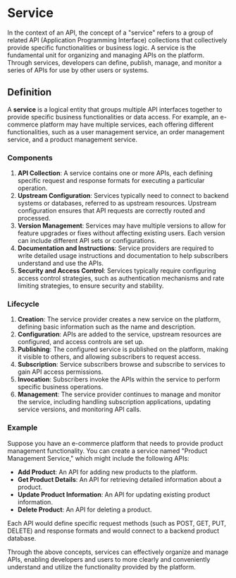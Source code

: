 # Service

In the context of an API, the concept of a "service" refers to a group of related API (Application Programming Interface) collections that collectively provide specific functionalities or business logic. A service is the fundamental unit for organizing and managing APIs on the platform. Through services, developers can define, publish, manage, and monitor a series of APIs for use by other users or systems.

## Definition

A **service** is a logical entity that groups multiple API interfaces together to provide specific business functionalities or data access. For example, an e-commerce platform may have multiple services, each offering different functionalities, such as a user management service, an order management service, and a product management service.

### Components

1. **API Collection**: A service contains one or more APIs, each defining specific request and response formats for executing a particular operation.
2. **Upstream Configuration**: Services typically need to connect to backend systems or databases, referred to as upstream resources. Upstream configuration ensures that API requests are correctly routed and processed.
3. **Version Management**: Services may have multiple versions to allow for feature upgrades or fixes without affecting existing users. Each version can include different API sets or configurations.
4. **Documentation and Instructions**: Service providers are required to write detailed usage instructions and documentation to help subscribers understand and use the APIs.
5. **Security and Access Control**: Services typically require configuring access control strategies, such as authentication mechanisms and rate limiting strategies, to ensure security and stability.

### Lifecycle

1. **Creation**: The service provider creates a new service on the platform, defining basic information such as the name and description.
2. **Configuration**: APIs are added to the service, upstream resources are configured, and access controls are set up.
3. **Publishing**: The configured service is published on the platform, making it visible to others, and allowing subscribers to request access.
4. **Subscription**: Service subscribers browse and subscribe to services to gain API access permissions.
5. **Invocation**: Subscribers invoke the APIs within the service to perform specific business operations.
6. **Management**: The service provider continues to manage and monitor the service, including handling subscription applications, updating service versions, and monitoring API calls.

### Example

Suppose you have an e-commerce platform that needs to provide product management functionality. You can create a service named "Product Management Service," which might include the following APIs:

- **Add Product**: An API for adding new products to the platform.
- **Get Product Details**: An API for retrieving detailed information about a product.
- **Update Product Information**: An API for updating existing product information.
- **Delete Product**: An API for deleting a product.

Each API would define specific request methods (such as POST, GET, PUT, DELETE) and response formats and would connect to a backend product database.

Through the above concepts, services can effectively organize and manage APIs, enabling developers and users to more clearly and conveniently understand and utilize the functionality provided by the platform.